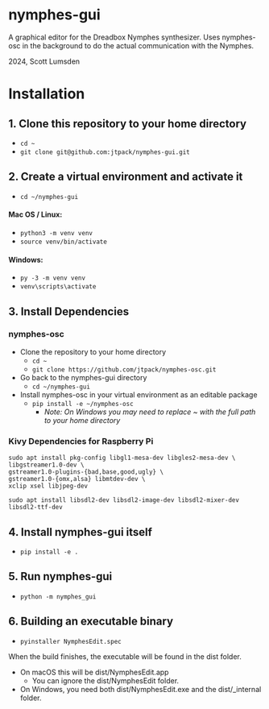 # nymphes-gui
A graphical editor for the Dreadbox Nymphes synthesizer. 
Uses nymphes-osc in the background to do the actual communication with the Nymphes.

2024, Scott Lumsden

# Installation

## 1. Clone this repository to your home directory
- `cd ~`
- `git clone git@github.com:jtpack/nymphes-gui.git`

## 2. Create a virtual environment and activate it
- `cd ~/nymphes-gui`
#### Mac OS / Linux:
- `python3 -m venv venv`
- `source venv/bin/activate`
#### Windows:
- `py -3 -m venv venv`
- `venv\scripts\activate`

## 3. Install Dependencies

### nymphes-osc
- Clone the repository to your home directory
  - `cd ~`
  - `git clone https://github.com/jtpack/nymphes-osc.git`
- Go back to the nymphes-gui directory
  - `cd ~/nymphes-gui`
- Install nymphes-osc in your virtual environment as an editable package
  - `pip install -e ~/nymphes-osc`
    - _Note: On Windows you may need to replace ~ with the full path to your home directory_
  

### Kivy Dependencies for Raspberry Pi
```
sudo apt install pkg-config libgl1-mesa-dev libgles2-mesa-dev \
libgstreamer1.0-dev \
gstreamer1.0-plugins-{bad,base,good,ugly} \
gstreamer1.0-{omx,alsa} libmtdev-dev \
xclip xsel libjpeg-dev 
```

```
sudo apt install libsdl2-dev libsdl2-image-dev libsdl2-mixer-dev libsdl2-ttf-dev
```


## 4. Install nymphes-gui itself
- `pip install -e .`

## 5. Run nymphes-gui
- `python -m nymphes_gui`

## 6. Building an executable binary
-   `pyinstaller NymphesEdit.spec`

When the build finishes, the executable will be found in the dist folder.
- On macOS this will be dist/NymphesEdit.app
  - You can ignore the dist/NymphesEdit folder.
- On Windows, you need both dist/NymphesEdit.exe and the dist/_internal folder.


